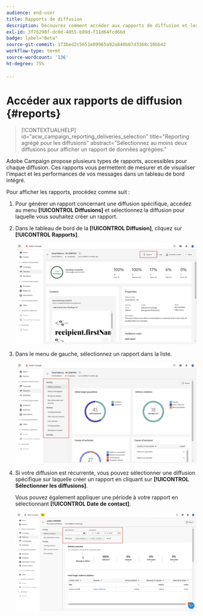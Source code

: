 ```yaml
---
audience: end-user
title: Rapports de diffusion
description: Découvrez comment accéder aux rapports de diffusion et les utiliser.
exl-id: 3f76298f-dc0d-4055-b89d-f11d64fcd66d
badge: label="Beta"
source-git-commit: 173bed2c5651e09965a92a848b07d3368c10bb42
workflow-type: tm+mt
source-wordcount: '136'
ht-degree: 75%

---
```


# Accéder aux rapports de diffusion {#reports}

>[!CONTEXTUALHELP]
>id="acw_campaign_reporting_deliveries_selection"
>title="Reporting agrégé pour les diffusions"
>abstract="Sélectionnez au moins deux diffusions pour afficher un rapport de données agrégées."

Adobe Campaign propose plusieurs types de rapports, accessibles pour chaque diffusion. Ces rapports vous permettent de mesurer et de visualiser l’impact et les performances de vos messages dans un tableau de bord intégré.

Pour afficher les rapports, procédez comme suit :

1. Pour générer un rapport concernant une diffusion spécifique, accédez au menu **[!UICONTROL Diffusions]** et sélectionnez la diffusion pour laquelle vous souhaitez créer un rapport.

1. Dans le tableau de bord de la **[!UICONTROL Diffusion]**, cliquez sur **[!UICONTROL Rapports]**.

   ![](assets/reporting2.png)

1. Dans le menu de gauche, sélectionnez un rapport dans la liste.

   ![](assets/reporting.png)

1. Si votre diffusion est récurrente, vous pouvez sélectionner une diffusion spécifique sur laquelle créer un rapport en cliquant sur **[!UICONTROL Sélectionner les diffusions]**.

   Vous pouvez également appliquer une période à votre rapport en sélectionnant **[!UICONTROL Date de contact]**.

   ![](assets/delivery-recurring.png)
